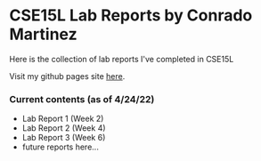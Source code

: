 # CSE15L Lab Reports by Conrado Martinez
Here is the collection of lab reports I've completed in CSE15L

Visit my github pages site [here](https://conrado-m-ucsd.github.io/CSE15L-Lab-Reports/).

### Current contents (as of 4/24/22) 
- Lab Report 1 (Week 2)
- Lab Report 2 (Week 4) 
- Lab Report 3 (Week 6) 
- future reports here...
